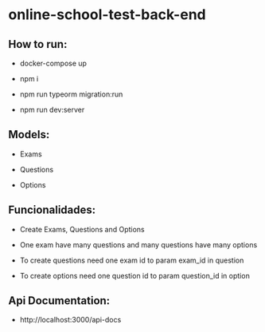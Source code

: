 # online-school-test-back-end

## How to run:

 - docker-compose up

 - npm i 

 - npm run typeorm migration:run

 - npm run dev:server


## Models:

 - Exams

 - Questions

 - Options

## Funcionalidades:

 - Create Exams, Questions and Options

 - One exam have many questions and many questions have many options

 - To create questions need one exam id to param exam_id in question

 - To create options need one question id to param question_id in option
 
 ## Api Documentation:
 
 - http://localhost:3000/api-docs
